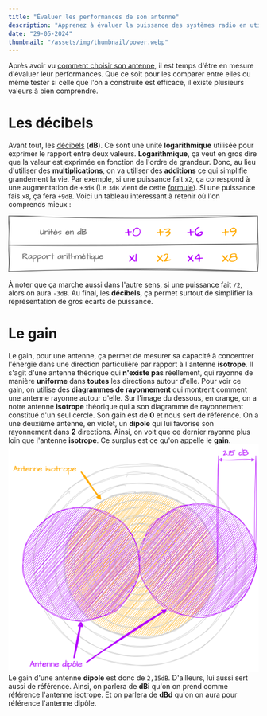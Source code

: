 ```yaml
---
title: "Évaluer les performances de son antenne"
description: "Apprenez à évaluer la puissance des systèmes radio en utilisant les notions de décibels, de gain, et autres concepts clés pour comparer les performances des antennes."
date: "29-05-2024"
thumbnail: "/assets/img/thumbnail/power.webp"
---
```

Après avoir vu [comment choisir son antenne](./antennes.html), il est temps d'être en mesure d'évaluer leur performances. Que ce soit pour les comparer entre elles ou même tester si celle que l'on a construite est efficace, il existe plusieurs valeurs à bien comprendre. 

#  Les décibels 
Avant tout, les [décibels](https://fr.wikipedia.org/wiki/Décibel) (**dB**). Ce sont une unité **logarithmique** utilisée pour exprimer le rapport entre deux valeurs.
**Logarithmique**, ça veut en gros dire que la valeur est exprimée en fonction de l'ordre de grandeur. Donc, au lieu d'utiliser des **multiplications**, on va utiliser des **additions** ce qui simplifie grandement la vie. Par exemple, si une puissance fait `x2`, ça correspond à une augmentation de `+3dB` (Le `3dB` vient de cette [formule](https://fr.wikipedia.org/wiki/Décibel#Définition)). Si une puissance fais `x8`, ça fera `+9dB`.
Voici un tableau intéressant à retenir où l'on comprends mieux :

![Tableau decibel](../../../assets/img/pages/radio/radio_basics/power/power1.svg)

À noter que ça marche aussi dans l'autre sens, si une puissance fait `/2`, alors on aura `-3dB`.
Au final, les **décibels**, ça permet surtout de simplifier la représentation de gros écarts de puissance.

#  Le gain
Le gain, pour une antenne, ça permet de mesurer sa capacité à concentrer l'énergie dans une direction particulière par rapport à l'antenne **isotrope**. Il s'agit d'une antenne théorique qui **n'existe pas** réellement, qui rayonne de manière **uniforme** dans **toutes** les directions autour d'elle. 
Pour voir ce gain, on utilise des **diagrammes de rayonnement** qui montrent comment une antenne rayonne autour d'elle. 
Sur l'image du dessous, en orange, on a notre antenne **isotrope** théorique qui a son diagramme de rayonnement constitué d'un seul cercle. Son gain est de **0** et nous sert de référence.
On a une deuxième antenne, en violet, un **dipole** qui lui favorise son rayonnement dans **2** directions. Ainsi, on voit que ce dernier rayonne plus loin que l'antenne **isotrope**. Ce surplus est ce qu'on appelle le **gain**.
![Schema gain](../../../assets/img/pages/radio/radio_basics/power/power2.svg)
Le gain d'une antenne **dipole** est donc de `2,15dB`. D'ailleurs, lui aussi sert aussi de référence. Ainsi, on parlera de **dBi** qu'on on prend comme référence l'antenne **i**sotrope. Et on parlera de **dBd** qu'on on aura pour référence l'antenne dipôle. 
